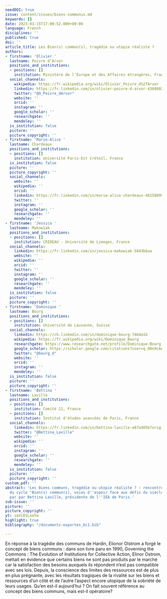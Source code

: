 ```yaml
---
needDOI: true
issue: content/issues/biens-communus.md
keywords: []
date: 2023-03-15T17:00:52.000+00:00
language: French
disciplines: ''
published: true
doi: ''
article_title: Les Bien(s) commun(s), tragédie ou utopie réaliste ?
authors:
- firstname: 'Olivier '
  lastname: Poivre d’Arvor
  positions_and_institutions:
  - positions: []
    institution: Ministère de l'Europe et des Affaires étrangères, France
  social_channels:
    wikipedia: https://fr.wikipedia.org/wiki/Olivier_Poivre_d%27Arvor
    linkedin: https://fr.linkedin.com/in/olivier-poivre-d-arvor-436880201
    twitter: "@O_Poivre_dArvor"
    website: ''
    orcid: ''
    instagram: ''
    google_scholar: ''
    researchgate: ''
    mendeley: ''
  is_institution: false
  picture: ''
  picture_copyright: ''
- firstname: 'Marie-Alice '
  lastname: Chardeaux
  positions_and_institutions:
  - positions: []
    institution: Université Paris-Est Créteil, France
  is_institution: false
  picture: ''
  picture_copyright: ''
  social_channels:
    website: ''
    wikipedia: ''
    orcid: ''
    linkedin: https://fr.linkedin.com/in/marie-alice-chardeaux-46258899
    twitter: ''
    instagram: ''
    google_scholar: ''
    researchgate: ''
    mendeley: ''
- firstname: 'Jessica '
  lastname: Makowiak
  positions_and_institutions:
  - positions: []
    institution: CRIDEAU - Université de Limoges, France
  social_channels:
    linkedin: https://fr.linkedin.com/in/jessica-makowiak-5843b6aa
    website: ''
    wikipedia: ''
    orcid: ''
    twitter: ''
    instagram: ''
    google_scholar: ''
    researchgate: ''
    mendeley: ''
  is_institution: false
  picture: ''
  picture_copyright: ''
- firstname: 'Dominique '
  lastname: Bourg
  positions_and_institutions:
  - positions: []
    institution: Université de Lausanne, Suisse
  social_channels:
    linkedin: https://ch.linkedin.com/in/dominique-bourg-7464a1b
    wikipedia: https://fr.wikipedia.org/wiki/Dominique_Bourg
    researchgate: https://www.researchgate.net/profile/Dominique-Bourg
    google_scholar: https://scholar.google.com/citations?user=q_0On9cAAAAJ&hl=fr
    twitter: "@bourg_d"
    website: ''
    orcid: ''
    instagram: ''
    mendeley: ''
  is_institution: false
  picture: ''
  picture_copyright: ''
- firstname: 'Bettina '
  lastname: Laville
  positions_and_institutions:
  - positions: []
    institution: Comité 21, France
  - positions: []
    institution: Institut d'études avancées de Paris, France
  social_channels:
    linkedin: https://fr.linkedin.com/in/bettina-laville-a87a405b?original_referer=https%3A%2F%2Fwww.google.com%2F
    twitter: "@Bettina_Laville"
    website: ''
    wikipedia: ''
    orcid: ''
    instagram: ''
    google_scholar: ''
    researchgate: ''
    mendeley: ''
  is_institution: false
  picture: ''
  picture_copyright: ''
custom_pdf: ''
abstract: 'Les Biens communs, tragédie ou utopie réaliste ? : rencontre inaugurale
  du cycle "Bien(s) commun(s), voies d''espoir face aux défis du siècle" organisé
  par par Bettina Laville, présidente de l''IEA de Paris.'
sub-issue: ''
picture: ''
picture_copyright: ''
yt: uaVcDILnoTw
highlight: true
bibliography: "/documents-exportes_bc1.bib"

---
```

En réponse à la tragédie des communs de Hardin, Elionor Olstrom a forgé le concept de biens communs : dans son livre paru en 1990, Governing the Commons : The Evolution of Institutions for Collective Action, Elinor Ostrom, mettait en évidence que certains biens ne sont pas produits par le marché car la satisfaction des besoins auxquels ils répondent n’est pas compatible avec ses lois. Depuis, la conscience des limites des ressources est de plus en plus prégnante, avec les résultats tragiques de la rivalité sur les biens et ressources d’un côté et de l’autre l’aspect encore utopique de la sobriété de leurs usages. Qu’en est-il aujourd’hui ? On fait souvent référence au concept des biens communs, mais est-il opératoire?

<Youtube yt="uaVcDILnoTw" caption ="Les Biens communs, tragédie ou utopie réaliste ?"></Youtube>